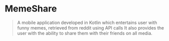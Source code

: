 # MemeShare

> A mobile application developed in Kotlin which entertains user with funny memes, retrieved from reddit using API calls
> It also provides the user with the ability to share them with their friends on all media.
